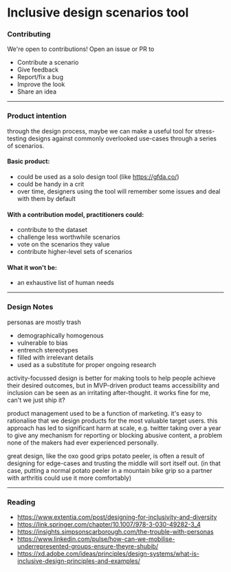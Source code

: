 # Inclusive design scenarios tool

### Contributing
We're open to contributions! Open an issue or PR to
- Contribute a scenario
- Give feedback
- Report/fix a bug
- Improve the look
- Share an idea

---

### Product intention
through the design process, maybe we can make a useful tool for stress-testing designs against commonly overlooked use-cases through a series of scenarios.

#### Basic product:
- could be used as a solo design tool (like https://gfda.co/)
- could be handy in a crit
- over time, designers using the tool will remember some issues and deal with them by default

#### With a contribution model, practitioners could:
- contribute to the dataset
- challenge less worthwhile scenarios
- vote on the scenarios they value
- contribute higher-level sets of scenarios

#### What it won't be:
- an exhaustive list of human needs

---

### Design Notes

personas are mostly trash
- demographically homogenous 
- vulnerable to bias
- entrench stereotypes
- filled with irrelevant details
- used as a substitute for proper ongoing research

activity-focussed design is better for making tools to help people achieve their desired outcomes, but in MVP-driven product teams accessibility and inclusion can be seen as an irritating after-thought. it works fine for me, can't we just ship it?

product management used to be a function of marketing. it's easy to rationalise that we design products for the most valuable target users. this approach has led to significant harm at scale, e.g. twitter taking over a year to give any mechanism for reporting or blocking abusive content, a problem none of the makers had ever experienced personally.

great design, like the oxo good grips potato peeler, is often a result of designing for edge-cases and trusting the middle will sort itself out. (in that case, putting a normal potato peeler in a mountain bike grip so a partner with arthritis could use it more comfortably)

---

### Reading
- https://www.extentia.com/post/designing-for-inclusivity-and-diversity
- https://link.springer.com/chapter/10.1007/978-3-030-49282-3_4
- https://insights.simpsonscarborough.com/the-trouble-with-personas
- https://www.linkedin.com/pulse/how-can-we-mobilise-underrepresented-groups-ensure-theyre-shubib/
- https://xd.adobe.com/ideas/principles/design-systems/what-is-inclusive-design-principles-and-examples/

